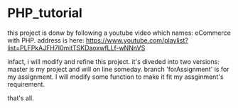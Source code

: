 # PHP_tutorial

this project is donw by following a youtube video which names: eCommerce with PHP.
address is here: https://www.youtube.com/playlist?list=PLFPkAJFH7I0mitTSKDaoxwfLLf-wNNnVS

infact, i will modify and refine this project.
it's diveded into two versions:
master is my project and will on line someday.
branch 'forAssignment' is for my assignment. I will modify some function to make it fit my assginment's requirement.

that's all.
